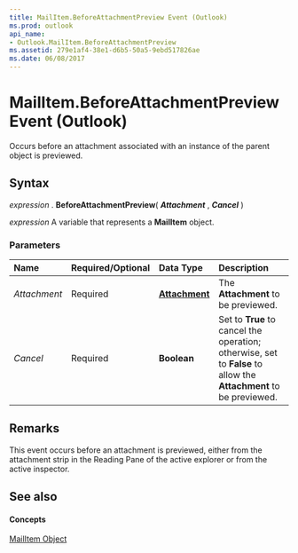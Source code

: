 ```yaml
---
title: MailItem.BeforeAttachmentPreview Event (Outlook)
ms.prod: outlook
api_name:
- Outlook.MailItem.BeforeAttachmentPreview
ms.assetid: 279e1af4-38e1-d6b5-50a5-9ebd517826ae
ms.date: 06/08/2017
---
```



# MailItem.BeforeAttachmentPreview Event (Outlook)

Occurs before an attachment associated with an instance of the parent object is previewed.


## Syntax

 _expression_ . **BeforeAttachmentPreview**( **_Attachment_** , **_Cancel_** )

 _expression_ A variable that represents a **MailItem** object.


### Parameters



|**Name**|**Required/Optional**|**Data Type**|**Description**|
|:-----|:-----|:-----|:-----|
| _Attachment_|Required| **[Attachment](Outlook.Attachment.md)**|The  **Attachment** to be previewed.|
| _Cancel_|Required| **Boolean**|Set to  **True** to cancel the operation; otherwise, set to **False** to allow the **Attachment** to be previewed.|

## Remarks

This event occurs before an attachment is previewed, either from the attachment strip in the Reading Pane of the active explorer or from the active inspector.


## See also


#### Concepts


[MailItem Object](Outlook.MailItem.md)

